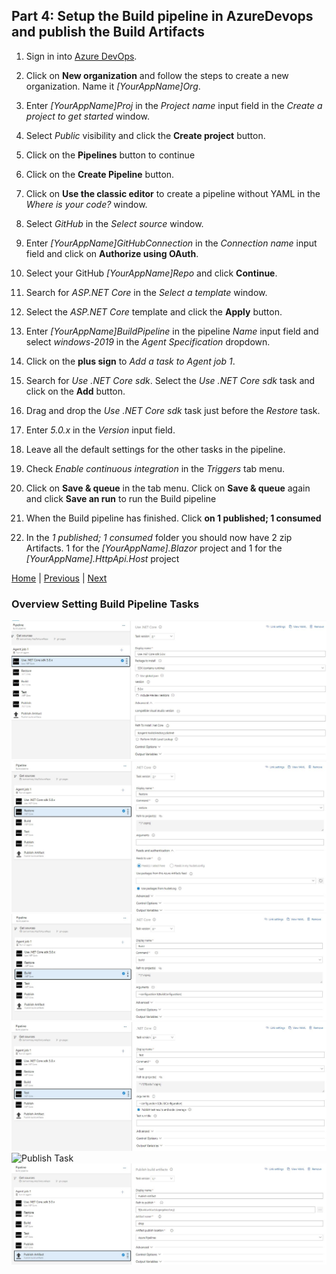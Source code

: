 ## Part 4: Setup the Build pipeline in AzureDevops and publish the Build Artifacts

1. Sign in into [Azure DevOps](https://azure.microsoft.com/en-us/services/devops/).

2. Click on **New organization** and follow the steps to create a new organization. Name it *[YourAppName]Org*.

3. Enter *[YourAppName]Proj* in the *Project name* input field in the *Create a project to get started* window.

4. Select *Public* visibility and click the **Create project** button.

5. Click on the **Pipelines** button to continue

6. Click on the **Create Pipeline** button.

7. Click on **Use the classic editor** to create a pipeline without YAML in the *Where is your code?* window.

8. Select *GitHub* in the *Select source* window.

9. Enter *[YourAppName]GitHubConnection* in the *Connection name* input field and click on **Authorize using OAuth**.

10. Select your GitHub *[YourAppName]Repo* and click **Continue**.

11. Search for *ASP.NET Core* in the *Select a template* window.

12. Select the *ASP.NET Core* template and click the **Apply** button.

13. Enter *[YourAppName]BuildPipeline* in the pipeline *Name* input field and select *windows-2019* in the *Agent Specification* dropdown.

14. Click on the **plus sign** to *Add a task to Agent job 1*.

15. Search for *Use .NET Core sdk*. Select the *Use .NET Core sdk* task and click on the **Add** button.

16. Drag and drop the *Use .NET Core sdk* task just before the *Restore* task.

17. Enter *5.0.x* in the *Version* input field.

18. Leave all the default settings for the other tasks in the pipeline.

19. Check *Enable continuous integration* in the *Triggers* tab menu.

20. Click on **Save & queue** in the tab menu. Click on **Save & queue** again and click **Save an run** to run the Build pipeline

21. When the Build pipeline has finished. Click **on 1 published; 1 consumed**

22. In the *1 published; 1 consumed* folder you should now have 2 zip Artifacts. 1 for the *[YourAppName].Blazor* project and 1 for the *[YourAppName].HttpApi.Host* project

[Home](./../../README.md) | [Previous](Tutorial/../../Part3/Part3.md) | [Next](Tutorial/../../Part5/Part5.md)

### Overview Setting Build Pipeline Tasks

  ![Use .NET Core Sdk Task](Tutorial/../Images/UseDotNetCoreSdkTask.jpg)
  ![Restore Task](Tutorial/../Images/RestoreTask.jpg)
  ![Build Task](Tutorial/../Images/BuildTask.jpg)
  ![Test Task](Tutorial/../Images/TestTask.jpg)
  ![Publish Task](Tutorial/../Images/Publish.jpg)
  ![Publish Artifact Task](Tutorial/../Images/PublishArtifactTask.jpg)
